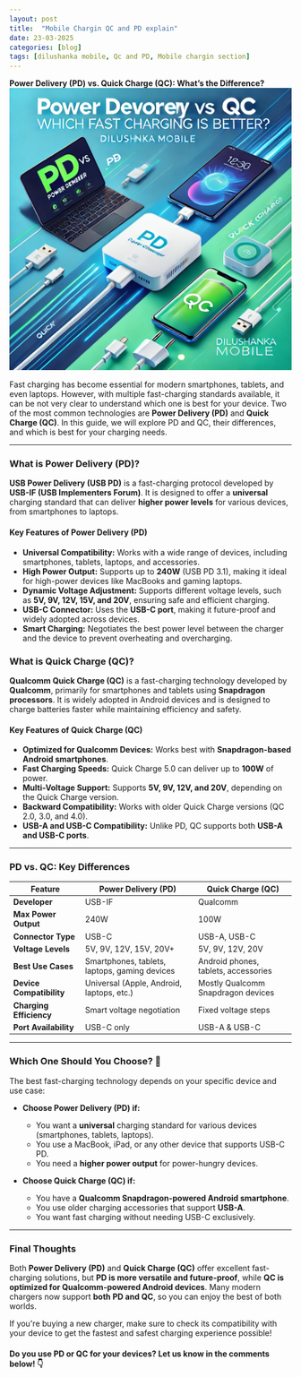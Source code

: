 ```yaml
---
layout: post
title:  "Mobile Chargin QC and PD explain"
date: 23-03-2025
categories: [blog]
tags: [dilushanka mobile, Qc and PD, Mobile chargin section]
---
```


**Power Delivery (PD) vs. Quick Charge (QC): What’s the Difference?**
![QC vs PD](assets/img/posts/Qc-and-PD.png)

Fast charging has become essential for modern smartphones, tablets, and even laptops. However, with multiple fast-charging standards available, it can be not very clear to understand which one is best for your device. Two of the most common technologies are **Power Delivery (PD)** and **Quick Charge (QC)**. In this guide, we will explore PD and QC, their differences, and which is best for your charging needs.

---

### What is Power Delivery (PD)?

**USB Power Delivery (USB PD)** is a fast-charging protocol developed by **USB-IF (USB Implementers Forum)**. It is designed to offer a **universal** charging standard that can deliver **higher power levels** for various devices, from smartphones to laptops.

#### **Key Features of Power Delivery (PD)**
- **Universal Compatibility:** Works with a wide range of devices, including smartphones, tablets, laptops, and accessories.
- **High Power Output:** Supports up to **240W** (USB PD 3.1), making it ideal for high-power devices like MacBooks and gaming laptops.
- **Dynamic Voltage Adjustment:** Supports different voltage levels, such as **5V, 9V, 12V, 15V, and 20V**, ensuring safe and efficient charging.
- **USB-C Connector:** Uses the **USB-C port**, making it future-proof and widely adopted across devices.
- **Smart Charging:** Negotiates the best power level between the charger and the device to prevent overheating and overcharging.

### What is Quick Charge (QC)?

**Qualcomm Quick Charge (QC)** is a fast-charging technology developed by **Qualcomm**, primarily for smartphones and tablets using **Snapdragon processors**. It is widely adopted in Android devices and is designed to charge batteries faster while maintaining efficiency and safety.

#### **Key Features of Quick Charge (QC)**
- **Optimized for Qualcomm Devices:** Works best with **Snapdragon-based Android smartphones**.
- **Fast Charging Speeds:** Quick Charge 5.0 can deliver up to **100W** of power.
- **Multi-Voltage Support:** Supports **5V, 9V, 12V, and 20V**, depending on the Quick Charge version.
- **Backward Compatibility:** Works with older Quick Charge versions (QC 2.0, 3.0, and 4.0).
- **USB-A and USB-C Compatibility:** Unlike PD, QC supports both **USB-A and USB-C ports**.

---

### PD vs. QC: Key Differences

| Feature  | Power Delivery (PD) | Quick Charge (QC) |
|----------|---------------------|-------------------|
| **Developer** | USB-IF | Qualcomm |
| **Max Power Output** | 240W | 100W |
| **Connector Type** | USB-C | USB-A, USB-C |
| **Voltage Levels** | 5V, 9V, 12V, 15V, 20V+ | 5V, 9V, 12V, 20V |
| **Best Use Cases** | Smartphones, tablets, laptops, gaming devices | Android phones, tablets, accessories |
| **Device Compatibility** | Universal (Apple, Android, laptops, etc.) | Mostly Qualcomm Snapdragon devices |
| **Charging Efficiency** | Smart voltage negotiation | Fixed voltage steps |
| **Port Availability** | USB-C only | USB-A & USB-C |

---

### Which One Should You Choose? 🚀

The best fast-charging technology depends on your specific device and use case:

- **Choose Power Delivery (PD) if:**
  - You want a **universal** charging standard for various devices (smartphones, tablets, laptops).
  - You use a MacBook, iPad, or any other device that supports USB-C PD.
  - You need a **higher power output** for power-hungry devices.

- **Choose Quick Charge (QC) if:**
  - You have a **Qualcomm Snapdragon-powered Android smartphone**.
  - You use older charging accessories that support **USB-A**.
  - You want fast charging without needing USB-C exclusively.

---

### Final Thoughts

Both **Power Delivery (PD)** and **Quick Charge (QC)** offer excellent fast-charging solutions, but **PD is more versatile and future-proof**, while **QC is optimized for Qualcomm-powered Android devices**. Many modern chargers now support **both PD and QC**, so you can enjoy the best of both worlds.

If you're buying a new charger, make sure to check its compatibility with your device to get the fastest and safest charging experience possible!

#### **Do you use PD or QC for your devices? Let us know in the comments below!** 👇

